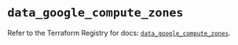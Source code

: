 # `data_google_compute_zones`

Refer to the Terraform Registry for docs: [`data_google_compute_zones`](https://registry.terraform.io/providers/hashicorp/google/5.42.0/docs/data-sources/compute_zones).
